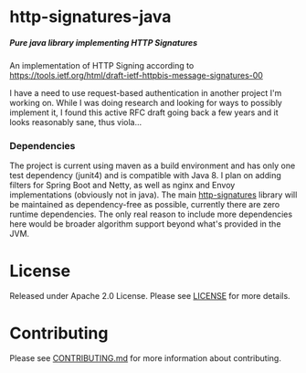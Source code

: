# http-signatures-java

##### Pure java library implementing HTTP Signatures

An implementation of HTTP Signing according to https://tools.ietf.org/html/draft-ietf-httpbis-message-signatures-00

I have a need to use request-based authentication in another project I'm working on. While I was doing research and
looking for ways to possibly implement it, I found this active RFC draft going back a few years and it looks reasonably
sane, thus viola...

### Dependencies

The project is current using maven as a build environment and has only one test dependency (junit4) and is compatible
with Java 8. I plan on adding filters for Spring Boot and Netty, as well as nginx and Envoy implementations (obviously
not in java). The main <a href="http-signatures">http-signatures</a> library will be maintained as dependency-free
as possible, currently there are zero runtime dependencies. The only real reason to include more dependencies here
would be broader algorithm support beyond what's provided in the JVM. 

# License

Released under Apache 2.0 License. Please see <a href="LICENSE">LICENSE</a> for more details.

# Contributing

Please see <a href="CONTRIBUTING.md">CONTRIBUTING.md</a> for more information about contributing.


